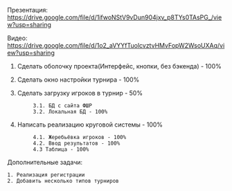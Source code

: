 Презентация: https://drive.google.com/file/d/1ifwoNStV9vDun904jxv_p8TYs0TAsPG_/view?usp=sharing

Видео: https://drive.google.com/file/d/1o2_aVYYfTuolcvztvHMvFopW2WsoUXAq/view?usp=sharing



1. Сделать оболочку проекта(Интерфейс, кнопки, без бэкенда) - 100%
2. Сделать окно настройки турнира - 100%
3. Сделать загрузку игроков в турнир - 50%
            
            3.1. БД с сайта ФШР
            3.2. Локальная БД - 100%
4. Написать реализацию круговой системы - 100%

            4.1. Жеребьёвка игроков - 100%
            4.2. Ввод результатов - 100%
            4.3 Таблица - 100%
   
Дополнительные задачи:
            
    1. Реализация регистрации
    2. Добавить несколько типов турниров
